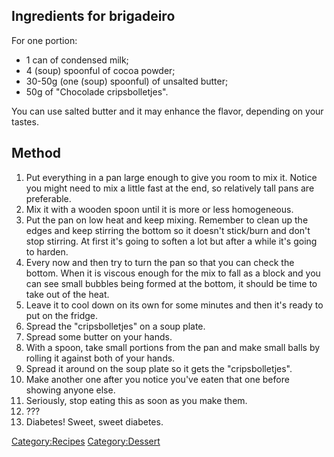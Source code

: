 Ingredients for brigadeiro
--------------------------

For one portion:

-   1 can of condensed milk;
-   4 (soup) spoonful of cocoa powder;
-   30-50g (one (soup) spoonful) of unsalted butter;
-   50g of "Chocolade cripsbolletjes".

You can use salted butter and it may enhance the flavor, depending on
your tastes.

Method
------

1.  Put everything in a pan large enough to give you room to mix it.
    Notice you might need to mix a little fast at the end, so relatively
    tall pans are preferable.
2.  Mix it with a wooden spoon until it is more or less homogeneous.
3.  Put the pan on low heat and keep mixing. Remember to clean up the
    edges and keep stirring the bottom so it doesn't stick/burn and
    don't stop stirring. At first it's going to soften a lot but after a
    while it's going to harden.
4.  Every now and then try to turn the pan so that you can check the
    bottom. When it is viscous enough for the mix to fall as a block and
    you can see small bubbles being formed at the bottom, it should be
    time to take out of the heat.
5.  Leave it to cool down on its own for some minutes and then it's
    ready to put on the fridge.
6.  Spread the "cripsbolletjes" on a soup plate.
7.  Spread some butter on your hands.
8.  With a spoon, take small portions from the pan and make small balls
    by rolling it against both of your hands.
9.  Spread it around on the soup plate so it gets the "cripsbolletjes".
10. Make another one after you notice you've eaten that one before
    showing anyone else.
11. Seriously, stop eating this as soon as you make them.
12. ???
13. Diabetes! Sweet, sweet diabetes.

<Category:Recipes> <Category:Dessert>

